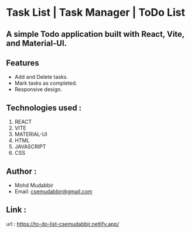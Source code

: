 # Task List | Task Manager | ToDo List

## A simple Todo application built with React, Vite, and Material-UI.

## Features
- Add and Delete tasks.
- Mark tasks as completed.
- Responsive design.

## Technologies used :
   1. REACT
   2. VITE
   3. MATERIAL-UI
   4. HTML
   5. JAVASCRIPT
   6. CSS

## Author :
   - Mohd Mudabbir
   - Email: csemudabbir@gmail.com

## Link :
   url : https://to-do-list-csemudabbir.netlify.app/